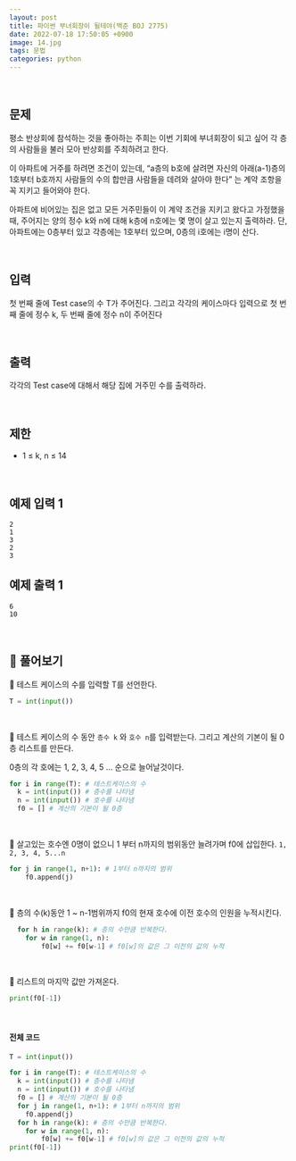 ```yaml
---
layout: post
title: 파이썬 부녀회장이 될테야(백준 BOJ 2775)
date: 2022-07-18 17:50:05 +0900
image: 14.jpg
tags: 문법
categories: python
---
```


<br>

## 문제

평소 반상회에 참석하는 것을 좋아하는 주희는 이번 기회에 부녀회장이 되고 싶어 각 층의 사람들을 불러 모아 반상회를 주최하려고 한다.

이 아파트에 거주를 하려면 조건이 있는데, “a층의 b호에 살려면 자신의 아래(a-1)층의 1호부터 b호까지 사람들의 수의 합만큼 사람들을 데려와 살아야 한다” 는 계약 조항을 꼭 지키고 들어와야 한다.

아파트에 비어있는 집은 없고 모든 거주민들이 이 계약 조건을 지키고 왔다고 가정했을 때, 주어지는 양의 정수 k와 n에 대해 k층에 n호에는 몇 명이 살고 있는지 출력하라. 단, 아파트에는 0층부터 있고 각층에는 1호부터 있으며, 0층의 i호에는 i명이 산다.

<br>

## 입력

첫 번째 줄에 Test case의 수 T가 주어진다. 그리고 각각의 케이스마다 입력으로 첫 번째 줄에 정수 k, 두 번째 줄에 정수 n이 주어진다

<br>

## 출력

각각의 Test case에 대해서 해당 집에 거주민 수를 출력하라.

<br>

## 제한

- 1 ≤ k, n ≤ 14

<br>

## 예제 입력 1

```
2
1
3
2
3
```

## 예제 출력 1

```
6
10
```

<br>

## 📝 풀어보기

📌 테스트 케이스의 수를 입력할 T를 선언한다. 

``` python
T = int(input())
```

<br>

📌 테스트 케이스의 수 동안  `층수 k` 와 `호수 n`를 입력받는다. 그리고 계산의 기본이 될 0층 리스트를 만든다.

0층의 각 호에는 1, 2, 3, 4, 5 ... 순으로 늘어날것이다. 

``` python
for i in range(T): # 테스트케이스의 수
  k = int(input()) # 층수를 나타냄
  n = int(input()) # 호수를 나타냄
  f0 = [] # 계산의 기본이 될 0층
```

<br>

📌 살고있는 호수엔 0명이 없으니 1 부터 n까지의 범위동안 늘려가며 f0에 삽입한다. `1, 2, 3, 4, 5...n`

``` python
for j in range(1, n+1): # 1부터 n까지의 범위
    f0.append(j)
```

<br>

📌 층의 수(k)동안 1 ~ n-1범위까지 f0의 현재 호수에 이전 호수의 인원을 누적시킨다.

``` python
  for h in range(k): # 층의 수만큼 반복한다.
    for w in range(1, n):
        f0[w] += f0[w-1] # f0[w]의 값은 그 이전의 값의 누적
```

<br>

📌 리스트의 마지막 값만 가져온다.

``` python
print(f0[-1])
```

<br>

#### 전체 코드

``` python
T = int(input())

for i in range(T): # 테스트케이스의 수
  k = int(input()) # 층수를 나타냄
  n = int(input()) # 호수를 나타냄
  f0 = [] # 계산의 기본이 될 0층
  for j in range(1, n+1): # 1부터 n까지의 범위
    f0.append(j)
  for h in range(k): # 층의 수만큼 반복한다.
    for w in range(1, n):
        f0[w] += f0[w-1] # f0[w]의 값은 그 이전의 값의 누적
print(f0[-1])
```

